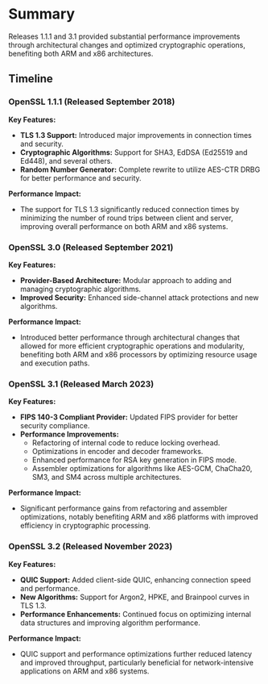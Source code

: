 # Summary
Releases 1.1.1 and 3.1 provided substantial performance improvements through architectural changes and optimized cryptographic operations, benefiting both ARM and x86 architectures.

## Timeline

### OpenSSL 1.1.1 (Released September 2018)
**Key Features:**
- **TLS 1.3 Support:** Introduced major improvements in connection times and security.
- **Cryptographic Algorithms:** Support for SHA3, EdDSA (Ed25519 and Ed448), and several others.
- **Random Number Generator:** Complete rewrite to utilize AES-CTR DRBG for better performance and security.

**Performance Impact:**
- The support for TLS 1.3 significantly reduced connection times by minimizing the number of round trips between client and server, improving overall performance on both ARM and x86 systems.

### OpenSSL 3.0 (Released September 2021)
**Key Features:**
- **Provider-Based Architecture:** Modular approach to adding and managing cryptographic algorithms.
- **Improved Security:** Enhanced side-channel attack protections and new algorithms.

**Performance Impact:**
- Introduced better performance through architectural changes that allowed for more efficient cryptographic operations and modularity, benefiting both ARM and x86 processors by optimizing resource usage and execution paths.

### OpenSSL 3.1 (Released March 2023)
**Key Features:**
- **FIPS 140-3 Compliant Provider:** Updated FIPS provider for better security compliance.
- **Performance Improvements:** 
  - Refactoring of internal code to reduce locking overhead.
  - Optimizations in encoder and decoder frameworks.
  - Enhanced performance for RSA key generation in FIPS mode.
  - Assembler optimizations for algorithms like AES-GCM, ChaCha20, SM3, and SM4 across multiple architectures.

**Performance Impact:**
- Significant performance gains from refactoring and assembler optimizations, notably benefiting ARM and x86 platforms with improved efficiency in cryptographic processing.

### OpenSSL 3.2 (Released November 2023)
**Key Features:**
- **QUIC Support:** Added client-side QUIC, enhancing connection speed and performance.
- **New Algorithms:** Support for Argon2, HPKE, and Brainpool curves in TLS 1.3.
- **Performance Enhancements:** Continued focus on optimizing internal data structures and improving algorithm performance.

**Performance Impact:**
- QUIC support and performance optimizations further reduced latency and improved throughput, particularly beneficial for network-intensive applications on ARM and x86 systems.